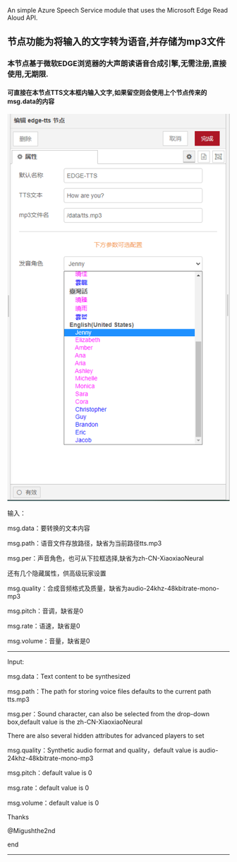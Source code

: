 An simple Azure Speech Service module that uses the Microsoft Edge Read Aloud API.



## 节点功能为将输入的文字转为语音,并存储为mp3文件


### 本节点基于微软EDGE浏览器的大声朗读语音合成引擎,无需注册,直接使用,无期限.

#### 可直接在本节点TTS文本框内输入文字,如果留空则会使用上个节点传来的msg.data的内容





![](https://github.com/iso-lib/node-red-contrib-edge-tts/blob/main/sample.png?raw=true)

输入：

msg.data：要转换的文本内容

msg.path：语音文件存放路径，缺省为当前路径tts.mp3

msg.per：声音角色，也可从下拉框选择,缺省为zh-CN-XiaoxiaoNeural

还有几个隐藏属性，供高级玩家设置

msg.quality：合成音频格式及质量，缺省为audio-24khz-48kbitrate-mono-mp3

msg.pitch：音调，缺省是0

msg.rate：语速，缺省是0

msg.volume：音量，缺省是0

-------------------

Input:

msg.data：Text content to be synthesized

msg.path：The path for storing voice files defaults to the current path tts.mp3

msg.per：Sound character, can also be selected from the drop-down box,default value is the zh-CN-XiaoxiaoNeural


There are also several hidden attributes for advanced players to set

msg.quality：Synthetic audio format and quality，default value is audio-24khz-48kbitrate-mono-mp3

msg.pitch：default value is 0

msg.rate：default value is 0

msg.volume：default value is 0


Thanks

@Migushthe2nd

[@Migushthe2nd]: https://github.com/iso-lib/MsEdgeTTS




end

****